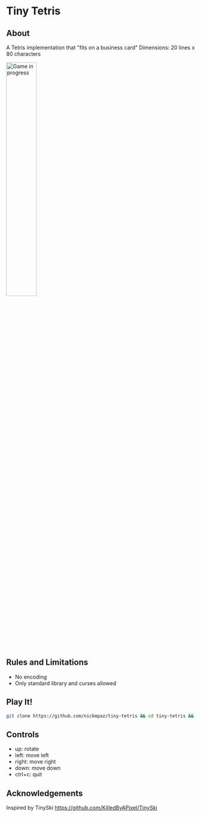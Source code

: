# Tiny Tetris

## About

A Tetris implementation that "fits on a business card" 
Dimensions: 20 lines x 80 characters

<img src="https://i.imgur.com/qpqWBrN.mp4" alt="Game in progress" width="40%">

## Rules and Limitations

- No encoding
- Only standard library and curses allowed

## Play It! 

```bash
git clone https://github.com/nickmpaz/tiny-tetris && cd tiny-tetris && python3 tiny-tetris.py
```
## Controls

- up: rotate
- left: move left
- right: move right
- down: move down
- ctrl+c: quit

## Acknowledgements

Inspired by TinySki https://github.com/KilledByAPixel/TinySki
